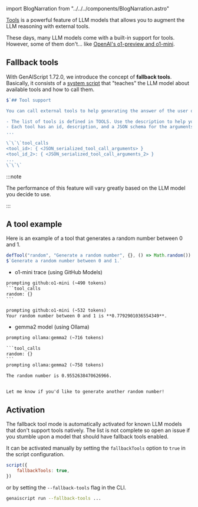 import BlogNarration from "../../../components/BlogNarration.astro"

<BlogNarration />

[Tools](/genaiscript/reference/scripts/tools) is a powerful feature of LLM models
that allows you to augment the LLM reasoning with external tools.

These days, many LLM models come with a built-in support for tools. However, some of them
don't... like [OpenAI's o1-preview and o1-mini](https://platform.openai.com/docs/guides/reasoning).

## Fallback tools

With GenAIScript 1.72.0, we introduce the concept of **fallback tools**.
Basically, it consists of a [system script](/genaiscript/reference/scripts/system#systemtool_calls) that "teaches" the LLM model about available tools and how to call them.

```js wrap
$`## Tool support

You can call external tools to help generating the answer of the user questions.

- The list of tools is defined in TOOLS. Use the description to help you choose the best tools.
- Each tool has an id, description, and a JSON schema for the arguments.
...

\`\`\`tool_calls
<tool_id>: { <JSON_serialized_tool_call_arguments> }
<tool_id_2>: { <JSON_serialized_tool_call_arguments_2> }
...
\`\`\`
```

:::note

The performance of this feature will vary greatly based on the LLM model you decide to use.

:::

## A tool example

Here is an example of a tool that generates a random number between 0 and 1.

```js
defTool("random", "Generate a random number", {}, () => Math.random())
$`Generate a random number between 0 and 1.`
```

- o1-mini trace (using GitHub Models)

````txt
prompting github:o1-mini (~490 tokens)
```tool_calls
random: {}
```

prompting github:o1-mini (~532 tokens)
Your random number between 0 and 1 is **0.7792901036554349**.
````

- gemma2 model (using Ollama)

````txt
prompting ollama:gemma2 (~716 tokens)

```tool_calls
random: {}
```
prompting ollama:gemma2 (~758 tokens)

The random number is 0.9552638470626966.


Let me know if you'd like to generate another random number!
````

## Activation

The fallback tool mode is automatically activated for known LLM models that don't support tools natively. The list is not complete
so open an issue if you stumble upon a model that should have fallback tools enabled.

It can be activated manually by setting the `fallbackTools` option to `true` in the script configuration.

```js
script({
    fallbackTools: true,
})
```

or by setting the `--fallback-tools` flag in the CLI.

```sh
genaiscript run --fallback-tools ...
```